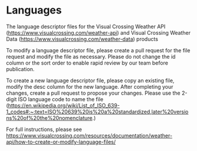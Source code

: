 # Languages
The language descriptor files for the Visual Crossing Weather API (https://www.visualcrossing.com/weather-api) and Visual Crossing Weather Data (https://www.visualcrossing.com/weather-data) products

To modify a language descriptor file, please create a pull request for the file request and modify the file as necessary. Please do not change the id column or the sort order to enable rapid review by our team before publication. 

To create a new language descriptor file, please copy an existing file, modify the desc column for the new language. After completing your changes, create a pull request to propose your changes. Please use the 2-digit ISO language code to name the file (https://en.wikipedia.org/wiki/List_of_ISO_639-1_codes#:~:text=ISO%20639%20is%20a%20standardized,later%20versions%20of%20the%20nomenclature.)

For full instructions, please see https://www.visualcrossing.com/resources/documentation/weather-api/how-to-create-or-modify-language-files/
